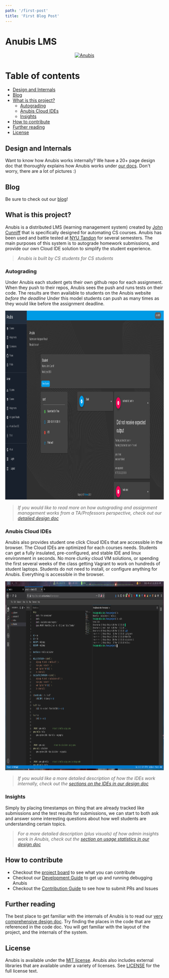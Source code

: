 ```yaml
---
path: '/first-post'
title: 'First Blog Post'
---
```


<span>

# Anubis LMS

<p align="center">
  <a href="https://anubis.osiris.services/">
    <img
      alt="Anubis"
      src="https://raw.githubusercontent.com/GusSand/Anubis/master/docs/design-tex/figures/anubis-icon-1.png"
      width="400"
    />
  </a>
</p>

# Table of contents

* [Design and Internals](#design-and-internals)
* [Blog](#blog)
* [What is this project?](#what-is-this-project?)
  * [Autograding](#autograding)
  * [Anubis Cloud IDEs](#anubis-cloud-ides)
  * [Insights](#insights)
* [How to contribute](#how-to-contribute)
* [Further reading](#further-reading)
* [License](#license)


## Design and Internals 

Want to know how Anubis works internally? We have a 20+ page design doc that thoroughly explains how Anubis works 
under [our docs](./docs). Don't worry, there are a lot of pictures :)

## Blog

Be sure to check out our [blog](https://anubis.osiris.services/blog)!

## What is this project?

Anubis is a distributed LMS (learning management system) created by [John Cunniff](https://github.com/wabscale) that 
is specifically designed for automating CS courses. Anubis has been used and battle tested at [NYU Tandon](https://engineering.nyu.edu/)
for several semesters. The main purposes of this system is to autograde homework submissions, and provide our own Cloud IDE solution to 
simplify the student experience.

> _Anubis is built by CS students for CS students_

### Autograding

Under Anubis each student gets their own github repo for each assignment. When they push to their repos, Anubis sees the
push and runs tests on their code. The results are then available to students on the Anubis website _before the deadline_
Under this model students can push as many times as they would like before the assignment deadline.

<p align="center">
    <img
      src="https://raw.githubusercontent.com/AnubisLMS/Anubis/master/docs/design-tex/figures/autograde-results.png"
      width="1000"
      height="600"
    />
</p>

<!-- ![alt docs/img/autograde-results.png](docs/design-tex/figures/autograde-results.png) -->

> _If you would like to read more on how autograding and assignment management works from a TA/Professors
> perspective, check out our [detailed design doc](docs/README.md)_

### Anubis Cloud IDEs

Anubis also provides student one click Cloud IDEs that are accessible in the browser. The Cloud IDEs are optimized for
each courses needs. Students can get a fully insulated, pre-configured, and stable IDE and linux environment in seconds.
No more clunky cloud VM solutions, or spending the first several weeks of the class getting Vagrant to work on hundreds
of student laptops. Students do not need to install, or configure anything for Anubis. Everything is accessible in 
the browser.

<!-- ![alt docs/img/theia-fullscreen.png](docs/design-tex/figures/theia-fullscreen.png) -->
<p align="center">
    <img
      src="https://raw.githubusercontent.com/AnubisLMS/Anubis/master/docs/design-tex/figures/theia-fullscreen.png"
      width="1000"
      height="600"
    />
</p>


> _If you would like a more detailed description of how the IDEs work internally, check out the 
> [sections on the IDEs in our design doc](docs/README.md)_ 

### Insights

Simply by placing timestamps on thing that are already tracked like submissions and the test results for submissions, 
we can start to both ask and answer some interesting questions about how well students are understanding certain topics.

> _For a more detailed description (plus visuals) of how admin insights work in Anubis, check out
> the [section on usage statistics in our design doc](/docs/README.md)_


## How to contribute

- Checkout the [project board](https://github.com/GusSand/Anubis/projects/1) to see what you can 
contribute
- Checkout our [Development Guide](./docs/development_guide.md) to get up and running debugging Anubis
- Checkout the [Contribution Guide](./.github/CONTRIBUTING.md) to see how to submit PRs and Issues


## Further reading

The best place to get familiar with the internals of Anubis is to read our 
[very comprehensive design doc](docs/README.md). Try finding the places in the code that are referenced in the code doc.
You will get familiar with the layout of the project, and the internals of the system.

## License

Anubis is available under the [MIT license](https://opensource.org/licenses/MIT). Anubis also includes external 
libraries that are available under a variety of licenses. See [LICENSE](./LICENSE) for the full license text.

</span>